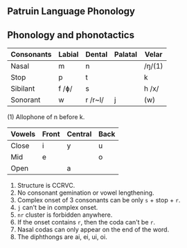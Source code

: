 ## Patruin Language Phonology

## Phonology and phonotactics

| Consonants | Labial | Dental  | Palatal | Velar  |
| ---------- | ------ | ------- | ------- | ------ |
| Nasal      | m      | n       |         | /ŋ/(1) |
| Stop       | p      | t       |         | k      |
| Sibilant   | f /ɸ/  | s       |         | h /x/  |
| Sonorant   | w      | r /r~l/ | j       | (w)    |

(1) Allophone of n before k.

| Vowels | Front | Central | Back |
| ------ | ----- | ------- | ---- |
| Close  | i     | y       | u    |
| Mid    | e     |         | o    |
| Open   |       | a       |      |

1.  Structure is CCRVC.
2.  No consonant gemination or vowel lengthening.
3.  Complex onset of 3 consonants can be only `s` + stop + `r`.
4.  `j` can't be in complex onset.
5.  `nr` cluster is forbidden anywhere.
6.  If the onset contains `r`, then the coda can't be `r`.
7.  Nasal codas can only appear on the end of the word.
8.  The diphthongs are ai, ei, ui, oi.